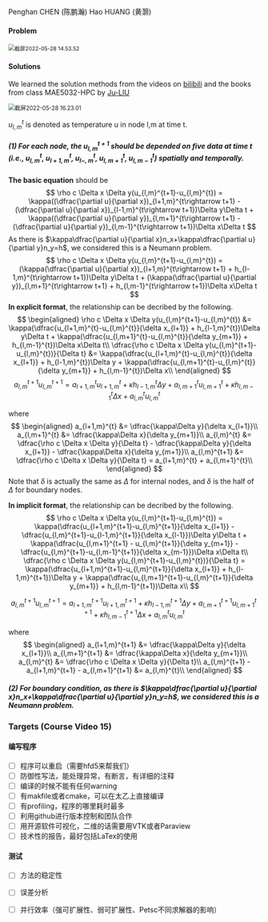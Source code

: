 Penghan CHEN (陈鹏瀚) Hao HUANG (黄灏)

#### Problem

<img src="/Users/haohuang/Documents/3 PhD study/2 Courses/HPC/Homework/MAE5032_FinalProject/fig1 2022-05-28 14.53.52.png" alt="截屏2022-05-28 14.53.52" style="zoom: 77%;" />

#### Solutions

We learned the solution methods from the videos on [bilibili](https://www.bilibili.com/video/BV13A411B7n9?spm_id_from=333.337.search-card.all.click) and the books from class MAE5032-HPC by [Ju-LIU](https://ju-liu.github.io/)

<img src="/Users/haohuang/Documents/3 PhD study/2 Courses/HPC/Homework/MAE5032_FinalProject/fig2 2022-05-28 16.23.01.png" alt="截屏2022-05-28 16.23.01" style="zoom:80%;" />

$u_{l,m}^t$ is denoted as temperature u in node l,m at time t.

##### (1) For each node, the $u_{l,m}^{t+1}$ should be depended on five data at time t (i.e., $u_{l,m}^{t}$, $u_{l+1,m}^{t}$, $u_{l-,m}^{t}$, $u_{l,m+1}^{t}$, $u_{l,m-1}^{t}$) spatially and temporally.

**The basic equation** should be
$$
\rho c \Delta x \Delta y(u_{l,m}^{t+1}-u_{l,m}^{t}) = \kappa((\dfrac{\partial u}{\partial x})_{l+1,m}^{t\rightarrow t+1} - (\dfrac{\partial u}{\partial x})_{l-1,m}^{t\rightarrow t+1})\Delta y\Delta t + \kappa((\dfrac{\partial u}{\partial y})_{l,m+1}^{t\rightarrow t+1} - (\dfrac{\partial u}{\partial y})_{l,m-1}^{t\rightarrow t+1})\Delta x\Delta t
$$
As there is $\kappa\dfrac{\partial u}{\partial x}n_x+\kappa\dfrac{\partial u}{\partial y}n_y=h$, we considered this is a Neumann problem.
$$
\rho c \Delta x \Delta y(u_{l,m}^{t+1}-u_{l,m}^{t}) = (\kappa(\dfrac{\partial u}{\partial x})_{l+1,m}^{t\rightarrow t+1} + h_{l-1,m}^{t\rightarrow t+1})\Delta y\Delta t + (\kappa(\dfrac{\partial u}{\partial y})_{l,m+1}^{t\rightarrow t+1} + h_{l,m-1}^{t\rightarrow t+1})\Delta x\Delta t
$$
**In explicit format**, the relationship can be decribed by the following.
$$
\begin{aligned}
\rho c \Delta x \Delta y(u_{l,m}^{t+1}-u_{l,m}^{t}) &= \kappa(\dfrac{u_{l+1,m}^{t}-u_{l,m}^{t}}{\delta x_{l+1}} +  h_{l-1,m}^{t})\Delta y\Delta t + \kappa(\dfrac{u_{l,m+1}^{t}-u_{l,m}^{t}}{\delta y_{m+1}} + h_{l,m-1}^{t})\Delta x\Delta t\\
\dfrac{\rho c \Delta x \Delta y(u_{l,m}^{t+1}-u_{l,m}^{t})}{\Delta t} &= \kappa(\dfrac{u_{l+1,m}^{t}-u_{l,m}^{t}}{\delta x_{l+1}} +  h_{l-1,m}^{t})\Delta y + \kappa(\dfrac{u_{l,m+1}^{t}-u_{l,m}^{t}}{\delta y_{m+1}} + h_{l,m-1}^{t})\Delta x\\
\end{aligned}
$$
$$
a_{l,m}^{t+1} u_{l,m}^{t+1} = a_{l+1,m}^{t}u_{l+1,m}^{t} + \kappa h_{l-1,m}^{t}\Delta y + a_{l,m+1}^{t}u_{l,m+1}^{t} + \kappa h_{l,m-1}^{t}\Delta x + a_{l,m}^{t}u_{l,m}^{t}
$$

where
$$
\begin{aligned}
a_{l+1,m}^{t} &= \dfrac{\kappa\Delta y}{\delta x_{l+1}}\\
a_{l,m+1}^{t} &= \dfrac{\kappa\Delta x}{\delta y_{m+1}}\\
a_{l,m}^{t} &= \dfrac{\rho c \Delta x \Delta y}{\Delta t} - \dfrac{\kappa\Delta y}{\delta x_{l+1}} - \dfrac{\kappa\Delta x}{\delta y_{m+1}}\\
a_{l,m}^{t+1} &= \dfrac{\rho c \Delta x \Delta y}{\Delta t} = a_{l+1,m}^{t} + a_{l,m+1}^{t}\\
\end{aligned}
$$
Note that $\delta$ is actually the same as $\Delta$ for internal nodes, and $\delta$ is the half of $\Delta$ for boundary nodes.

**In implicit format**, the relationship can be decribed by the following.
$$
\rho c \Delta x \Delta y(u_{l,m}^{t+1}-u_{l,m}^{t}) = \kappa(\dfrac{u_{l+1,m}^{t+1}-u_{l,m}^{t+1}}{\delta x_{l+1}} - \dfrac{u_{l,m}^{t+1}-u_{l-1,m}^{t+1}}{\delta x_{l-1}})\Delta y\Delta t + \kappa(\dfrac{u_{l,m+1}^{t+1} - u_{l,m}^{t+1}}{\delta y_{m+1}} - \dfrac{u_{l,m}^{t+1}-u_{l,m-1}^{t+1}}{\delta x_{m-1}})\Delta x\Delta t\\
\dfrac{\rho c \Delta x \Delta y(u_{l,m}^{t+1}-u_{l,m}^{t})}{\Delta t} = \kappa(\dfrac{u_{l+1,m}^{t+1}-u_{l,m}^{t+1}}{\delta x_{l+1}} +  h_{l-1,m}^{t+1})\Delta y + \kappa(\dfrac{u_{l,m+1}^{t+1}-u_{l,m}^{t+1}}{\delta y_{m+1}} + h_{l,m-1}^{t+1})\Delta x\\
$$

$$
a_{l,m}^{t+1} u_{l,m}^{t+1}=a_{l+1,m}^{t+1}u_{l+1,m}^{t+1} + \kappa h_{l-1,m}^{t+1}\Delta y + a_{l,m+1}^{t+1}u_{l,m+1}^{t+1} + \kappa h_{l,m-1}^{t+1}\Delta x + a_{l,m}^{t}u_{l,m}^{t}
$$

where
$$
\begin{aligned}
a_{l+1,m}^{t+1} &= \dfrac{\kappa\Delta y}{\delta x_{l+1}}\\
a_{l,m+1}^{t+1} &= \dfrac{\kappa\Delta x}{\delta y_{m+1}}\\
a_{l,m}^{t} &= \dfrac{\rho c \Delta x \Delta y}{\Delta t}\\
a_{l,m}^{t+1} - a_{l+1,m}^{t+1} - a_{l,m+1}^{t+1} &= a_{l,m}^{t}\\
\end{aligned}
$$




##### (2) For boundary condition, as there is $\kappa\dfrac{\partial u}{\partial x}n_x+\kappa\dfrac{\partial u}{\partial y}n_y=h$, we considered this is a Neumann problem. 



















### Targets (Course Video 15)

#### 编写程序

- [ ] 程序可以重启（需要hfd5来帮我们）
- [ ] 防御性写法，能处理异常，有断言，有详细的注释
- [ ] 编译的时候不能有任何warning
- [ ] 有makfile或者cmake，可以在太乙上直接编译
- [ ] 有profiling，程序的哪里耗时最多
- [ ] 利用github进行版本控制和团队合作
- [ ] 用开源软件可视化，二维的话需要用VTK或者Paraview
- [ ] 技术性的报告，最好包括LaTex的使用

#### 测试

- [ ] 方法的稳定性
- [ ] 误差分析
- [ ] 并行效率（强可扩展性、弱可扩展性、Petsc不同求解器的影响）



































